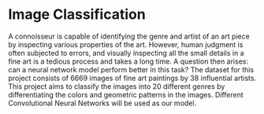 # Image Classification

A connoisseur is capable of identifying the genre and artist of an art piece by inspecting various properties of the art. However, human judgment is often subjected to errors, and visually inspecting all the small details in a fine art is a tedious process and takes a long time. A question then arises: can a neural network model perform better in this task? The dataset for this project consists of 6669 images of fine art paintings by 38 influential artists. This project aims to classify the images into 20 different genres by differentiating the colors and geometric patterns in the images. Different Convolutional Neural Networks will be used as our model.
